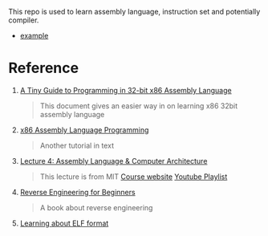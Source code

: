 This repo is used to learn assembly language, instruction set and potentially compiler.

- [example](./example/README.md)


# Reference

1. [A Tiny Guide to Programming in 32-bit x86 Assembly Language](https://www.cs.dartmouth.edu/~sergey/cs258/tiny-guide-to-x86-assembly.pdf)

    > This document gives an easier way in on learning x86 32bit assembly language

2. [x86 Assembly Language Programming](https://cs.lmu.edu/~ray/notes/x86assembly/)

    > Another tutorial in text

3. [Lecture 4: Assembly Language & Computer Architecture](https://www.youtube.com/watch?v=L1ung0wil9Y)

    > This lecture is from MIT
    > [Course website](https://ocw.mit.edu/courses/electrical-engineering-and-computer-science/6-172-performance-engineering-of-software-systems-fall-2018/)
    > [Youtube Playlist](https://www.youtube.com/playlist?list=PLUl4u3cNGP63VIBQVWguXxZZi0566y7Wf)



4. [Reverse Engineering for Beginners](https://doc.lagout.org/security/2014_RE_for_beginners.pdf)

    > A book about reverse engineering

5. [Learning about ELF format](https://github.com/xuyuji9000/linux-playground/blob/master/ELF_format/Readme.md)



